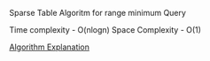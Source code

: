 Sparse Table Algoritm for range minimum Query

Time complexity - O(nlogn)
Space Complexity - O(1)

[Algorithm Explanation](https://www.youtube.com/watch?v=c5O7E_PDO4U)



